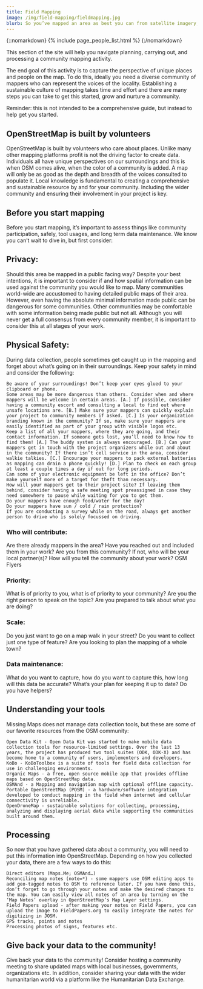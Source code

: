 ```yaml
---
title: Field Mapping
image: /img/field-mapping/fieldmapping.jpg
blurb: So you’ve mapped an area as best you can from satellite imagery, now you want to map your community more in detail. Curious about what to do next?
---
```

{::nomarkdown}
{% include page_people_list.html %}
{:/nomarkdown}

This section of the site will help you navigate planning, carrying out, and processing a community mapping activity.

The end goal of this activity is to capture the perspective of unique places and people on the map. To do this, ideally you need a diverse community of mappers who can represent the voices of the locality. Establishing a sustainable culture of mapping takes time and effort and there are many steps you can take to get this started, grow and nurture a community.

Reminder: this is not intended to be a comprehensive guide, but instead to help get you started.

## OpenStreetMap is built by volunteers

OpenStreetMap is built by volunteers who care about places. Unlike many other mapping platforms profit is not the driving factor to create data. Individuals all have unique perspectives on our surroundings and this is when OSM comes alive, when the color of a community is added. A map will only be as good as the depth and breadth of the voices consulted to populate it. Local knowledge is fundamental to creating a comprehensive and sustainable resource by and for your community. Including the wider community and ensuring their involvement in your project is key.


## Before you start mapping

Before you start mapping, it’s important to assess things like community participation, safely, tool usages, and long term data maintenance. We know you can’t wait to dive in, but first consider:

## Privacy:

Should this area be mapped in a public facing way? Despite your best intentions, it is important to consider if and how spatial information can be used against the community you would like to map. Many communities world-wide are accustomed to having detailed public maps of their area. However, even having the absolute minimal information made public can be dangerous for some communities. Other communities may be comfortable with some information being made public but not all. Although you will never get a full consensus from every community member, it is important to consider this at all stages of your work.

## Physical Safety:

During data collection, people sometimes get caught up in the mapping and forget about what’s going on in their surroundings. Keep your safety in mind and consider the following:

    Be aware of your surroundings! Don’t keep your eyes glued to your clipboard or phone.
    Some areas may be more dangerous than others. Consider when and where mappers will be welcome in certain areas. [A.] If possible, consider having a community escort and consulting a local to find out where unsafe locations are. [B.] Make sure your mappers can quickly explain your project to community members if asked. [C.] Is your organization branding known in the community? If so, make sure your mappers are easily identified as part of your group with visible logos etc.
    Keep a list of all your mappers, where they are going, and their contact information. If someone gets lost, you’ll need to know how to find them! [A.] The buddy system is always encouraged. [B.] Can your mappers get in touch with the project organizers while out and about in the community? If there isn’t cell service in the area, consider walkie talkies. [C.] Encourage your mappers to pack external batteries as mapping can drain a phone quickly! [D.] Plan to check on each group at least a couple times a day if out for long periods.
    Can some of your electronic equipment be left in the office? Don’t make yourself more of a target for theft than necessary.
    How will your mappers get to their project site? If leaving them behind, consider having a safe meeting spot preassigned in case they need somewhere to pause while waiting for you to get them.
    Do your mappers have enough food/water for the day?
    Do your mappers have sun / cold / rain protection?
    If you are conducting a survey while on the road, always get another person to drive who is solely focussed on driving.

### Who will contribute:

Are there already mappers in the area? Have you reached out and included them in your work? Are you from this community? If not, who will be your local partner(s)? How will you tell the community about your work? OSM Flyers

### Priority:

What is of priority to you, what is of priority to your community? Are you the right person to speak on the topic? Are you prepared to talk about what you are doing?

### Scale:

Do you just want to go on a map walk in your street? Do you want to collect just one type of feature? Are you looking to plan the mapping of a whole town?

### Data maintenance:

What do you want to capture, how do you want to capture this, how long will this data be accurate? What’s your plan for keeping it up to date? Do you have helpers?

## Understanding your tools

Missing Maps does not manage data collection tools, but these are some of our favorite resources from the OSM community:

    Open Data Kit - Open Data Kit was started to make mobile data collection tools for resource-limited settings. Over the last 13 years, the project has produced two tool suites (ODK, ODK-X) and has become home to a community of users, implementers and developers.
    KoBo - KoBoToolbox is a suite of tools for field data collection for use in challenging environments.
    Organic Maps - a free, open source mobile app that provides offline maps based on OpenStreetMap data.
    OSMAnd - a Mapping and navigation map with optional offline capacity.
    Portable OpenStreetMap (POSM) - a hardware/software integration developed to conduct mapping in the field when internet and cellular connectivity is unreliable.
    OpenDroneMap - sustainable solutions for collecting, processing, analyzing and displaying aerial data while supporting the communities built around them.

## Processing

So now that you have gathered data about a community, you will need to put this information into OpenStreetMap. Depending on how you collected your data, there are a few ways to do this:

    Direct editors (Maps.Me; OSMAnd…)
    Reconciling map notes (note=*) - some mappers use OSM editing apps to add geo-tagged notes to OSM to reference later. If you have done this, don’t forget to go through your notes and make the desired changes to the map. You can easily view all notes of an area by turning on the ‘Map Notes’ overlay in OpenStreetMap’s Map Layer settings.
    Field Papers upload - after making your notes on Field Papers, you can upload the image to FieldPapers.org to easily integrate the notes for digitizing in JOSM.
    GPS tracks, points and notes
    Processing photos of signs, features etc.

## Give back your data to the community!

Give back your data to the community! Consider hosting a community meeting to share updated maps with local businesses, governments, organizations etc. In addition, consider sharing your data with the wider humanitarian world via a platform like the Humanitarian Data Exchange.
